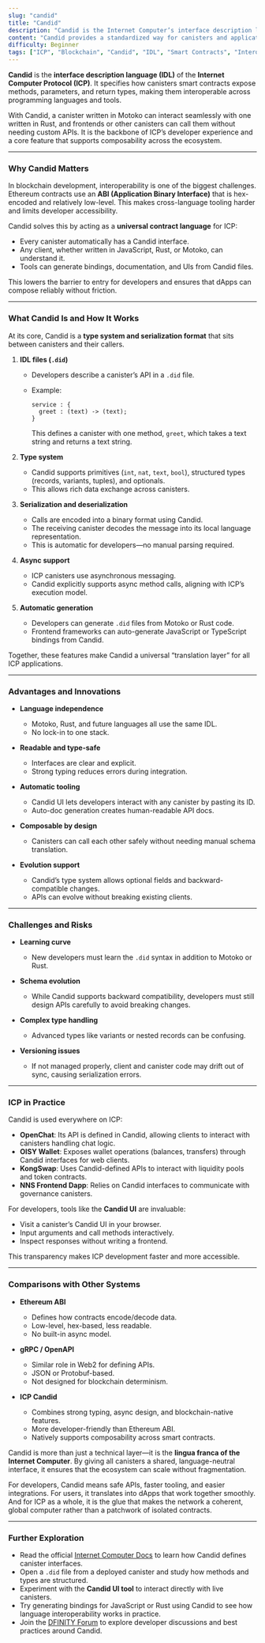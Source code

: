 ```yaml
---
slug: "candid"
title: "Candid"
description: "Candid is the Internet Computer’s interface description language (IDL) that defines how canisters expose their methods and data types, ensuring interoperability across programming languages and seamless communication between smart contracts and clients."
content: "Candid provides a standardized way for canisters and applications to talk to each other, bridging Motoko, Rust, and other languages into one unified system on the Internet Computer."
difficulty: Beginner
tags: ["ICP", "Blockchain", "Candid", "IDL", "Smart Contracts", "Interoperability"]
---
```


**Candid** is the **interface description language (IDL)** of the **Internet Computer Protocol (ICP)**. It specifies how canisters smart contracts expose methods, parameters, and return types, making them interoperable across programming languages and tools.  

With Candid, a canister written in Motoko can interact seamlessly with one written in Rust, and frontends or other canisters can call them without needing custom APIs. It is the backbone of ICP’s developer experience and a core feature that supports composability across the ecosystem.

---

### Why Candid Matters

In blockchain development, interoperability is one of the biggest challenges. Ethereum contracts use an **ABI (Application Binary Interface)** that is hex-encoded and relatively low-level. This makes cross-language tooling harder and limits developer accessibility.  

Candid solves this by acting as a **universal contract language** for ICP:

- Every canister automatically has a Candid interface.  
- Any client, whether written in JavaScript, Rust, or Motoko, can understand it.  
- Tools can generate bindings, documentation, and UIs from Candid files.  

This lowers the barrier to entry for developers and ensures that dApps can compose reliably without friction.

---

### What Candid Is and How It Works

At its core, Candid is a **type system and serialization format** that sits between canisters and their callers.  

1. **IDL files (`.did`)**  
   - Developers describe a canister’s API in a `.did` file.  
   - Example:  

     ```did
     service : {
       greet : (text) -> (text);
     }
     ```  
     This defines a canister with one method, `greet`, which takes a text string and returns a text string.

2. **Type system**  
   - Candid supports primitives (`int`, `nat`, `text`, `bool`), structured types (records, variants, tuples), and optionals.  
   - This allows rich data exchange across canisters.

3. **Serialization and deserialization**  
   - Calls are encoded into a binary format using Candid.  
   - The receiving canister decodes the message into its local language representation.  
   - This is automatic for developers—no manual parsing required.

4. **Async support**  
   - ICP canisters use asynchronous messaging.  
   - Candid explicitly supports async method calls, aligning with ICP’s execution model.

5. **Automatic generation**  
   - Developers can generate `.did` files from Motoko or Rust code.  
   - Frontend frameworks can auto-generate JavaScript or TypeScript bindings from Candid.  

Together, these features make Candid a universal “translation layer” for all ICP applications.

---

### Advantages and Innovations

- **Language independence**  
  - Motoko, Rust, and future languages all use the same IDL.  
  - No lock-in to one stack.  

- **Readable and type-safe**  
  - Interfaces are clear and explicit.  
  - Strong typing reduces errors during integration.  

- **Automatic tooling**  
  - Candid UI lets developers interact with any canister by pasting its ID.  
  - Auto-doc generation creates human-readable API docs.  

- **Composable by design**  
  - Canisters can call each other safely without needing manual schema translation.  

- **Evolution support**  
  - Candid’s type system allows optional fields and backward-compatible changes.  
  - APIs can evolve without breaking existing clients.  

---

### Challenges and Risks

- **Learning curve**  
  - New developers must learn the `.did` syntax in addition to Motoko or Rust.  

- **Schema evolution**  
  - While Candid supports backward compatibility, developers must still design APIs carefully to avoid breaking changes.  

- **Complex type handling**  
  - Advanced types like variants or nested records can be confusing.  

- **Versioning issues**  
  - If not managed properly, client and canister code may drift out of sync, causing serialization errors.  

---

### ICP in Practice

Candid is used everywhere on ICP:  

- **OpenChat**: Its API is defined in Candid, allowing clients to interact with canisters handling chat logic.  
- **OISY Wallet**: Exposes wallet operations (balances, transfers) through Candid interfaces for web clients.  
- **KongSwap**: Uses Candid-defined APIs to interact with liquidity pools and token contracts.  
- **NNS Frontend Dapp**: Relies on Candid interfaces to communicate with governance canisters.  

For developers, tools like the **Candid UI** are invaluable:  

- Visit a canister’s Candid UI in your browser.  
- Input arguments and call methods interactively.  
- Inspect responses without writing a frontend.  

This transparency makes ICP development faster and more accessible.

---

### Comparisons with Other Systems

- **Ethereum ABI**  
  - Defines how contracts encode/decode data.  
  - Low-level, hex-based, less readable.  
  - No built-in async model.  

- **gRPC / OpenAPI**  
  - Similar role in Web2 for defining APIs.  
  - JSON or Protobuf-based.  
  - Not designed for blockchain determinism.  

- **ICP Candid**  
  - Combines strong typing, async design, and blockchain-native features.  
  - More developer-friendly than Ethereum ABI.  
  - Natively supports composability across smart contracts.  


Candid is more than just a technical layer—it is the **lingua franca of the Internet Computer**. By giving all canisters a shared, language-neutral interface, it ensures that the ecosystem can scale without fragmentation.  

For developers, Candid means safe APIs, faster tooling, and easier integrations. For users, it translates into dApps that work together smoothly. And for ICP as a whole, it is the glue that makes the network a coherent, global computer rather than a patchwork of isolated contracts.

---

### Further Exploration

- Read the official [Internet Computer Docs](https://internetcomputer.org/docs/) to learn how Candid defines canister interfaces.  
- Open a `.did` file from a deployed canister and study how methods and types are structured.  
- Experiment with the **Candid UI tool** to interact directly with live canisters.  
- Try generating bindings for JavaScript or Rust using Candid to see how language interoperability works in practice.  
- Join the [DFINITY Forum](https://forum.dfinity.org/) to explore developer discussions and best practices around Candid.  
